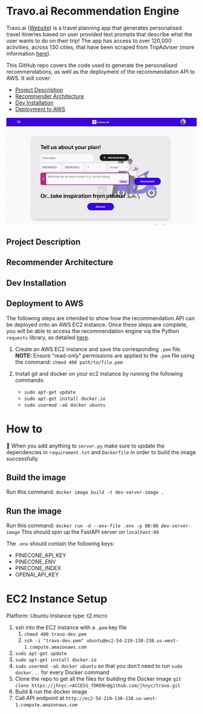 # Travo.ai Recommendation Engine

Travo.ai ([Website](https://eclectic-brioche-a372fe.netlify.app/)) is a travel planning app that generates personalised travel itineries based on user provided text prompts that describe what the user wants to do on their trip! The app has access to over 120,000 activities, across 130 cities, that have been scraped from TripAdviser (more information [here](https://github.com/mattwheeler092/tripadvisor-scraper)). 

This GitHub repo covers the code used to generate the personalised recommendations, as well as the deployment of the recommendation API to AWS. It will cover:

- [Project Description](#project-description)
- [Recommender Architecture](#recommender-architecture)
- [Dev Installation](#dev-installation)
- [Deployment to AWS](#deployment-to-aws)


![](https://github.com/mattwheeler092/travo-ai-recommendation-engine/blob/main/images/travo-ai-demo.gif)

## Project Description

## Recommender Architecture

## Dev Installation

## Deployment to AWS

The following steps are intended to show how the recommendation API can be deployed onto an AWS EC2 instance. Once these steps are complete, you will be able to access the recommendation engine via the Python `requests` library, as detailed [here](https://github.com/mattwheeler092/travo-ai-recommendation-engine/blob/main/tutorial.ipynb).

1. Create an AWS EC2 instance and save the corresponding `.pem` file. 
   **NOTE:** Ensure "read-only" permissions are applied to the `.pem` file using the command:
   `chmod 400 path/to/file.pem`

2. Install git and docker on your ec2 instance by running the following commands:
   - `sudo apt-get update`
   - `sudo apt-get install docker.io`
   - `sudo usermod -aG docker ubuntu`




# How to
🚨 When you add anything to `server.py` make sure to update the dependencies in `requirement.txt` and `Dockerfile` in order to build the image successfully.
## Build the image

Run this command: `docker image build -t dev-server-image .`

## Run the image

Run this command: `docker run -d --env-file .env -p 80:80 dev-server-image`
This should spin up the FastAPI server on `localhost:80`

The `.env` should contain the following keys:

- PINECONE_API_KEY
- PINECONE_ENV
- PINECONE_INDEX
- OPENAI_API_KEY



# EC2 Instance Setup

Platform: Ubuntu
Instance type: t2.micro

1. ssh into the EC2 instance with a `.pem` key file
   1. `chmod 400 travo-dev.pem`
   2. `ssh -i "travo-dev.pem" ubuntu@ec2-54-219-130-238.us-west-1.compute.amazonaws.com`
2. `sudo apt-get update`
3. `sudo apt-get install docker.io`
4. `sudo usermod -aG docker ubuntu` so that you don't need to run `sudo docker...` for every Docker command 
5. Clone the repo to get all the files for building the Docker image `git clone https://jhnyc:<ACCESS_TOKEN>@github.com/jhnyc/travo.git`
6. Build & run the docker image
7. Call API endpoint at `http://ec2-54-219-130-238.us-west-1.compute.amazonaws.com`
